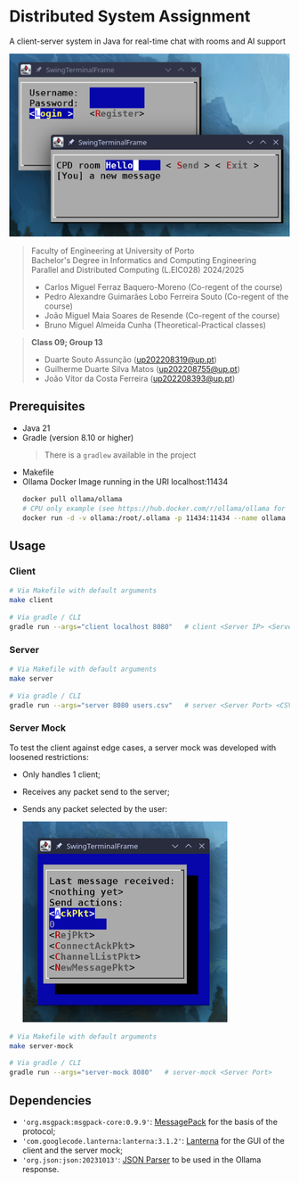 # Distributed System Assignment

A client-server system in Java for real-time chat with rooms and AI support

![Showcase image](./img/showcase.png)

> Faculty of Engineering at University of Porto  
> Bachelor's Degree in Informatics and Computing Engineering  
> Parallel and Distributed Computing (L.EIC028) 2024/2025
>
> - Carlos Miguel Ferraz Baquero-Moreno (Co-regent of the course)
> - Pedro Alexandre Guimarães Lobo Ferreira Souto (Co-regent of the course)
> - João Miguel Maia Soares de Resende (Co-regent of the course)
> - Bruno Miguel Almeida Cunha (Theoretical-Practical classes)

> **Class 09; Group 13**
>
> - Duarte Souto Assunção (up202208319@up.pt)
> - Guilherme Duarte Silva Matos (up202208755@up.pt)
> - João Vítor da Costa Ferreira (up202208393@up.pt)

## Prerequisites

- Java 21
- Gradle (version 8.10 or higher)
  > There is a `gradlew` available in the project
- Makefile
- Ollama Docker Image running in the URI localhost:11434
  ```bash
  docker pull ollama/ollama
  # CPU only example (see https://hub.docker.com/r/ollama/ollama for other options)
  docker run -d -v ollama:/root/.ollama -p 11434:11434 --name ollama ollama/ollama
  ```

## Usage

### Client

```bash
# Via Makefile with default arguments
make client
```

```bash
# Via gradle / CLI
gradle run --args="client localhost 8080"   # client <Server IP> <Server Port>
```

### Server

```bash
# Via Makefile with default arguments
make server
```

```bash
# Via gradle / CLI
gradle run --args="server 8080 users.csv"   # server <Server Port> <CSV file path>
```

### Server Mock

To test the client against edge cases, a server mock was developed with loosened
restrictions:

- Only handles 1 client;
- Receives any packet send to the server;
- Sends any packet selected by the user:

  ![Server Mock interface](./img/server-mock.png)

```bash
# Via Makefile with default arguments
make server-mock
```

```bash
# Via gradle / CLI
gradle run --args="server-mock 8080"   # server-mock <Server Port>
```

## Dependencies

- `'org.msgpack:msgpack-core:0.9.9'`:
  [MessagePack](https://msgpack.org/) for the basis of the protocol;
- `'com.googlecode.lanterna:lanterna:3.1.2'`:
  [Lanterna](https://github.com/mabe02/lanterna) for the GUI of the client and the server mock;
- `'org.json:json:20231013'`:
  [JSON Parser](https://mvnrepository.com/artifact/org.json/json) to be used in the Ollama response.
